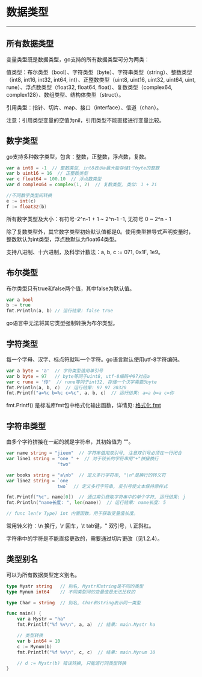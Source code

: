 # 数据类型
---

## 所有数据类型

变量类型既是数据类型，go支持的所有数据类型可分为两类：

值类型：布尔类型（bool）、字符类型（byte）、字符串类型（string）、整数类型（int8, int16, int32, int64, int）、正整数类型（uint8, uint16, uint32, uint64, uint, rune）、浮点数类型（float32, float64, float）、复数类型（complex64, complex128）、数组类型、结构体类型（struct）。

引用类型：指针、切片、map、接口（interface）、信道（chan）。

注意：引用类型变量的空值为nil，引用类型不能直接进行变量比较。

## 数字类型

go支持多种数字类型，包含：整数，正整数，浮点数，复数。

```go
var a int8 = -1  // 整数类型, int8表示a最大能存储1个byte的整数
var b uint16 = 16  // 正整数类型
var c float64 = 100.10  // 浮点数类型
var d complex64 = complex(1, 2)  // 复数类型, 类似: 1 + 2i

//不同数字类型间转换
e := int(c)
f := float32(b)
```

所有数字类型及大小：有符号-2^n-1 + 1 ~ 2^n-1 -1, 无符号 0 ~ 2^n - 1

除了复数类型外，其它数字类型初始默认值都是0。使用类型推导式声明变量时，整数默认为int类型，浮点数默认为float64类型。

支持八进制、十六进制，及科学计数法：a, b, c := 071, 0x1F, 1e9。

## 布尔类型

布尔类型只有true和false两个值，其中false为默认值。

```go
var a bool
b := true
fmt.Println(a, b) // 运行结果: false true
```

go语言中无法将其它类型强制转换为布尔类型。

## 字符类型

每一个字母、汉字、标点符就叫一个字符。go语言默认使用utf-8字符编码。

```go
var a byte = 'a'  // 字符类型值用单引号
var b byte = 97   // byte等同于uint8, utf-8编码中97对应a
var c rune = '你'  // rune等同于int32, 存储一个汉字需要3byte
fmt.Println(a, b, c)  // 运行结果: 97 97 20320
fmt.Printf("a=%c b=%c c=%c", a, b, c)  // 运行结果: a=a b=a c=你
```

fmt.Printf\(\) 是标准库fmt包中格式化输出函数，详情见: [格式化 fmt](../../packages/1-wen-ben-bao/1.1-ge-shi-hua-fmt.html)

## 字符串类型

由多个字符拼接在一起的就是字符串，其初始值为 ""。

```go
var name string = "jieem"  // 字符串值用双引号, 注意双引号必须在一行闭合
var line1 string = "one " +  // 对于较长的字符串用"+"拼接换行
                   "two"

var books string = "a\nb"  // 定义多行字符串, "\n"是换行的转义符
var line2 string = `one 
                   two`  // 定义多行字符串, 反引号使文本保持原样式

fmt.Printf("%c", name[0])  // 通过索引获取字符串中的单个字符, 运行结果: j
fmt.Println("name长度: ", len(name))  // 运行结果: name长度: 5

// func len(v Type) int 内置函数，用于获取变量值长度。
```

常用转义符：\n 换行，\r 回车，\t tab键，\" 双引号，\\ 正斜杠。

字符串中的字符是不能直接更改的，需要通过切片更改（见1.2.4）。

## 类型别名

可以为所有数据类型定义别名。

```go
type Mystr string   // 别名, Mystr和string是不同的类型
type Mynum int64    // 不同类型间的变量值是无法比较的

type Char = string  // 别名, Char和string表示同一类型

func main() {
    var a Mystr = "ha"
    fmt.Printlf("%f %v\n", a, a)  // 结果: main.Mystr ha

    // 类型转换
    var b int64 = 10
    c := Mynum(b)
    fmt.Printlf("%f %v\n", c, c)  // 结果: main.Mynum 10

    // d := Mystr(b) 错误转换, 只能进行同类型转换
}
```
